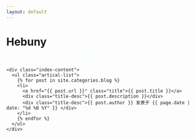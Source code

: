 ```yaml
---
layout: default
---
```


<body>
  <div class="index-wrapper">
    <div class="aside">
      <div class="info-card">
        <h1>Hebuny</h1>
		<div style="color:#F0FFFF"><p>Every light has darkness to balance it. </p></div>
      </div>
      <div id="particles-js"></div>
    </div>

    <div class="index-content">
      <ul class="artical-list">
        {% for post in site.categories.blog %}
        <li>
          <a href="{{ post.url }}" class="title">{{ post.title }}</a>
          <div class="title-desc">{{ post.description }}</div>
		  <div class="title-desc">{{ post.author }} 发表于 {{ page.date | date: "%d %B %Y" }} </div>
        </li>
        {% endfor %}
      </ul>
    </div>
  </div>
</body>
